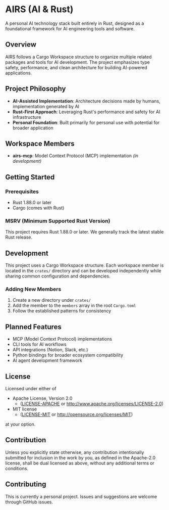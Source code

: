 # AIRS (AI & Rust)

A personal AI technology stack built entirely in Rust, designed as a foundational framework for AI engineering tools and software.

## Overview

AIRS follows a Cargo Workspace structure to organize multiple related packages and tools for AI development. The project emphasizes type safety, performance, and clean architecture for building AI-powered applications.

## Project Philosophy

- **AI-Assisted Implementation**: Architecture decisions made by humans, implementation generated by AI
- **Rust-First Approach**: Leveraging Rust's performance and safety for AI infrastructure  
- **Personal Foundation**: Built primarily for personal use with potential for broader application

## Workspace Members

- **airs-mcp**: Model Context Protocol (MCP) implementation *(in development)*

## Getting Started

### Prerequisites

- Rust 1.88.0 or later
- Cargo (comes with Rust)

### MSRV (Minimum Supported Rust Version)

This project requires Rust 1.88.0 or later. We generally track the latest stable Rust release.

## Development

This project uses a Cargo Workspace structure. Each workspace member is located in the `crates/` directory and can be developed independently while sharing common configuration and dependencies.

### Adding New Members

1. Create a new directory under `crates/`
2. Add the member to the `members` array in the root `Cargo.toml`
3. Follow the established patterns for consistency

## Planned Features

- MCP (Model Context Protocol) implementations
- CLI tools for AI workflows
- API integrations (Notion, Slack, etc.)
- Python bindings for broader ecosystem compatibility
- AI agent development framework

## License

Licensed under either of

 * Apache License, Version 2.0
   * ([LICENSE-APACHE](LICENSE-APACHE) or http://www.apache.org/licenses/LICENSE-2.0)
 * MIT license
   * ([LICENSE-MIT](LICENSE-MIT) or http://opensource.org/licenses/MIT)

at your option.

## Contribution

Unless you explicitly state otherwise, any contribution intentionally submitted
for inclusion in the work by you, as defined in the Apache-2.0 license, shall be
dual licensed as above, without any additional terms or conditions.

## Contributing

This is currently a personal project. Issues and suggestions are welcome through GitHub issues.
